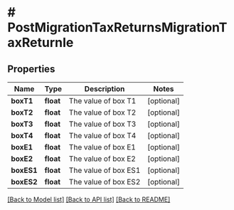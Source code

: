 # # PostMigrationTaxReturnsMigrationTaxReturnIe

## Properties

Name | Type | Description | Notes
------------ | ------------- | ------------- | -------------
**boxT1** | **float** | The value of box T1 | [optional]
**boxT2** | **float** | The value of box T2 | [optional]
**boxT3** | **float** | The value of box T3 | [optional]
**boxT4** | **float** | The value of box T4 | [optional]
**boxE1** | **float** | The value of box E1 | [optional]
**boxE2** | **float** | The value of box E2 | [optional]
**boxES1** | **float** | The value of box ES1 | [optional]
**boxES2** | **float** | The value of box ES2 | [optional]

[[Back to Model list]](../../README.md#models) [[Back to API list]](../../README.md#endpoints) [[Back to README]](../../README.md)
